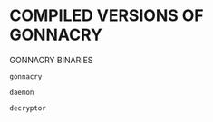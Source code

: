 # COMPILED VERSIONS OF GONNACRY


GONNACRY BINARIES

    gonnacry    
    
    daemon

    decryptor

